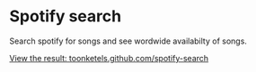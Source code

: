 # Spotify search

Search spotify for songs and see wordwide availabilty of songs.

[View the result: toonketels.github.com/spotify-search](http://toonketels.github.com/spotify-search)